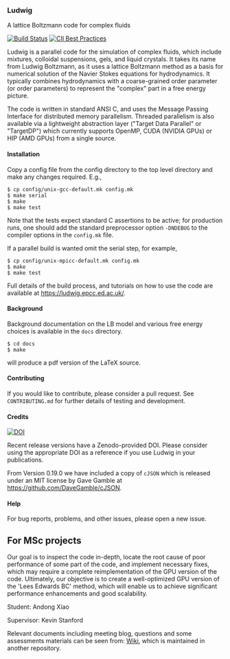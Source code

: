 ### Ludwig

A lattice Boltzmann code for complex fluids

[![Build Status](https://travis-ci.com/ludwig-cf/ludwig.svg?branch=develop)](https://travis-ci.com/ludwig-cf/ludwig)
[![CII Best Practices](https://bestpractices.coreinfrastructure.org/projects/1998/badge)](https://bestpractices.coreinfrastructure.org/projects/1998)


Ludwig is a parallel code for the simulation of complex fluids, which
include mixtures, colloidal suspensions, gels, and liquid crystals.
It takes its name from Ludwig Boltzmann, as it uses a lattice Boltzmann
method as a basis for numerical solution of the Navier Stokes equations
for hydrodynamics. It typically combines hydrodynamics with a coarse-grained
order parameter (or order parameters) to represent the "complex" part
in a free energy picture.

The code is written in standard ANSI C, and uses the Message Passing
Interface for distributed memory parallelism. Threaded parallelism is
also available via a lightweight abstraction layer ("Target Data Parallel"
or "TargetDP") which currently supports OpenMP, CUDA (NVIDIA GPUs) or
HIP (AMD GPUs) from a single source.

#### Installation

Copy a config file from the config directory to
the top level directory and make any changes required. E.g.,

```
$ cp config/unix-gcc-default.mk config.mk
$ make serial
$ make
$ make test
```
Note that the tests expect standard C assertions to be active; for
production runs, one should add the standard preprocessor option
`-DNDEBUG` to the compiler options in the `config.mk` file.

If a parallel build is wanted omit the serial step, for example,
```
$ cp config/unix-mpicc-default.mk config.mk
$ make
$ make test
```


Full details of the build process, and tutorials on how to
use the code are available at
<a href = "https://ludwg.epcc.ed.ac.uk/">https://ludwig.epcc.ed.ac.uk/</a>.

#### Background

Background documentation on the LB model and various free energy choices
is available in the `docs` directory.
```
$ cd docs
$ make
```
will produce a pdf version of the LaTeX source.

#### Contributing

If you would like to contribute, please consider a pull request.
See `CONTRIBUTING.md` for further details of testing and
development.


#### Credits

[![DOI](https://zenodo.org/badge/137508275.svg)](https://zenodo.org/badge/latestdoi/137508275)

Recent release versions have a Zenodo-provided DOI. Please consider using the
appropriate DOI as a reference if you use Ludwig in your publications.

From Version 0.19.0 we have included a copy of `cJSON` which is released
under an MIT license by Gave Gamble at https://github.com/DaveGamble/cJSON.

#### Help


For bug reports, problems, and other issues, please open a new issue.



## For MSc projects
Our goal is to inspect the code in-depth, locate the root cause of poor performance of some part of the code, and implement necessary fixes, which may require a complete reimplementation of the GPU version of the code. Ultimately, our objective is to create a well-optimized GPU version of the 'Lees Edwards BC' method, which will enable us to achieve significant performance enhancements and good scalability.

Student: Andong Xiao 

Supervisor: Kevin Stanford

Relevant documents including meeting blog, questions and some assessments materials can be seen from:  [Wiki](https://git.ecdf.ed.ac.uk/s2329216/msc_projects_document.git), which is maintained in another repository.



